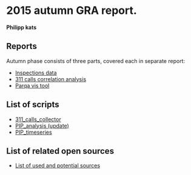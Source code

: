 2015 autumn GRA report.
=========
**Philipp kats**

## Reports
Autumn phase consists of three parts, covered each in separate report:

- [Inspections data](Inspections/Inspections_report.ipynb)
- [311 calls correlation analysis](311/311_report.ipynb)
- [Parqa vis tool](tbd.md)

## List of scripts
- [311_calls_collector](tbd.md)
- [PIP_analysis (update)](tbd.md)
- [PIP_timeseries](tbd.md)

## List of related open sources
- [List of used and potential sources](311/PARKS_OPEN_DATA.md)
